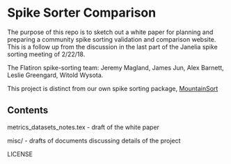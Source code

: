 # Spike Sorter Comparison

The purpose of this repo is to sketch out a white paper for planning and preparing a community spike sorting validation and comparison website. This is a follow up from the discussion in the last part of the Janelia spike sorting meeting of 2/22/18.

The Flatiron spike-sorting team: Jeremy Magland, James Jun, Alex Barnett, Leslie Greengard, Witold Wysota.

This project is distinct from our own spike sorting package, [MountainSort](https://github.com/flatironinstitute/mountainsort)

## Contents

metrics_datasets_notes.tex - draft of the white paper

misc/ - drafts of documents discussing details of the project

LICENSE
